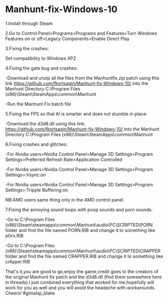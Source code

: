 # Manhunt-fix-Windows-10

1.Install through Steam

2.Go to Control Panel>Programs>Programs and Features>Turn Windows Features on or off>Legacy Components>Enable Direct Play 

3.Fixing the crashes:

Set compatibility to Windows XP2

4.Fixing the gate bug and crashes:

-Download and unzip all the files from the Manhuntfix.zip patch using this link 
https://github.com/fkortsagin/Manhunt-fix-Windows-10/ into the Manhunt Directory 
C:\Program Files (x86)\Steam\SteamApps\common\Manhunt

-Run the Manhunt Fix batch file 

5.Fixing the FPS so that AI is smarter and does not stumble in place:

-Download the d3d8.dll using this link: https://github.com/fkortsagin/Manhunt-fix-Windows-10/ into the Manhunt Directory C:\Program Files (x86)\Steam\SteamApps\common\Manhunt

6.Fixing crashes and glitches:

-For Nvidia users>Nvidia Control Panel>Manage 3D Settings>Program Settings>Preferred Refresh Rate>Application Controlled

-For Nvidia users>Nvidia Control Panel>Manage 3D Settings>Program Settings>:Vsync:on

-For Nvidia users>Nvidia Control Panel>Manage 3D Settings>Program Settings>:Tripple Buffering:on

NB:AMD users same thing only in the AMD control panel.

7.Fixing the annoying sound loops with poop sounds and porn sounds:

-Go to C:\Program Files (x86)\Steam\steamapps\common\Manhunt\audio\PC\SCRIPTED\PORN folder and find the file named PORN.RIB and change it to something like p0rn.RIB

-Go to C:\Program Files (x86)\Steam\steamapps\common\Manhunt\audio\PC\SCRIPTED\CRAPPER folder and find the file named CRAPPER.RIB and change it to something like crApper.RIB

That's it,you are good to go,enjoy the game,credit goes to the creators of the original Manhunt fix patch and the d3d8.dll (find them somewhere here in threads).I just combined everything that worked for me,hopefully will work for you as well and you will avoid the headache with workarounds.
Cheers!
#gimalaji_blake
